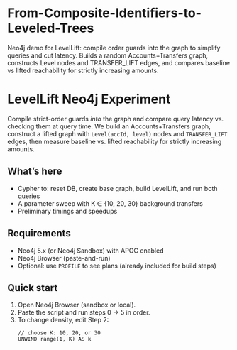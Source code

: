 # From-Composite-Identifiers-to-Leveled-Trees
Neo4j demo for LevelLift: compile order guards into the graph to simplify queries and cut latency. Builds a random Accounts+Transfers graph, constructs Level nodes and TRANSFER_LIFT edges, and compares baseline vs lifted reachability for strictly increasing amounts.

# LevelLift Neo4j Experiment

Compile strict-order guards *into* the graph and compare query latency vs. checking them at query time. We build an Accounts+Transfers graph, construct a lifted graph with `Level(accId, level)` nodes and `TRANSFER_LIFT` edges, then measure baseline vs. lifted reachability for strictly increasing amounts.

## What’s here
- Cypher to: reset DB, create base graph, build LevelLift, and run both queries
- A parameter sweep with K ∈ {10, 20, 30} background transfers
- Preliminary timings and speedups

## Requirements
- Neo4j 5.x (or Neo4j Sandbox) with APOC enabled
- Neo4j Browser (paste-and-run)
- Optional: use `PROFILE` to see plans (already included for build steps)

## Quick start
1. Open Neo4j Browser (sandbox or local).
2. Paste the script and run steps 0 → 5 in order.
3. To change density, edit Step 2:
   ```cypher
   // choose K: 10, 20, or 30
   UNWIND range(1, K) AS k
